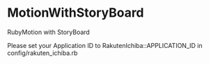MotionWithStoryBoard
====================

RubyMotion with StoryBoard

Please set your Application ID to RakutenIchiba::APPLICATION_ID in config/rakuten_ichiba.rb
